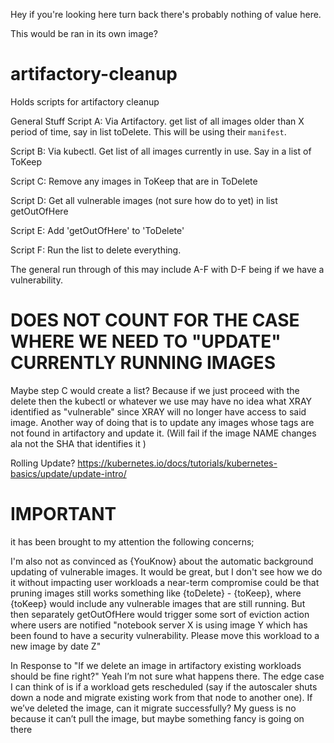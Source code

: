 Hey if you're looking here turn back there's probably nothing of value here.

This would be ran in its own image? 

# artifactory-cleanup
Holds scripts for artifactory cleanup

General Stuff
Script A: Via Artifactory. get list of all images older than X period of time, say in list toDelete. This will be using their `manifest`.

Script B: Via kubectl. Get list of all images currently in use. Say in a list of ToKeep

Script C: Remove any images in ToKeep that are in ToDelete

Script D: Get all vulnerable images (not sure how do to yet) in list getOutOfHere

Script E: Add 'getOutOfHere' to 'ToDelete'

Script F: Run the list to delete everything.

The general run through of this may include A-F with D-F being if we have a vulnerability. 

# DOES NOT COUNT FOR THE CASE WHERE WE NEED TO "UPDATE" CURRENTLY RUNNING IMAGES
Maybe step C would create a list? Because if we just proceed with the delete then the kubectl or whatever we use may have 
no idea what XRAY identified as "vulnerable" since XRAY will no longer have access to said image.
Another way of doing that is to update any images whose tags are not found in artifactory and update it. 
(Will fail if the image NAME changes ala not the SHA that identifies it )

Rolling Update? https://kubernetes.io/docs/tutorials/kubernetes-basics/update/update-intro/


# IMPORTANT
it has been brought to my attention the following concerns;

I'm also not as convinced as {YouKnow} about the automatic background updating of vulnerable images.  It would be great, but I don't see how we do it without impacting user workloads
a near-term compromise could be that pruning images still works something like {toDelete} - {toKeep}, where {toKeep} would include any vulnerable images that are still running.  But then separately getOutOfHere would trigger some sort of eviction action where users are notified "notebook server X is using image Y which has been found to have a security vulnerability.  Please move this workload to a new image by date Z"

In Response to "If we delete an image in artifactory existing workloads should be fine right?"
Yeah I’m not sure what happens there. The edge case I can think of is if a workload gets rescheduled (say if the autoscaler shuts down a node and migrate existing work from that node to another one). If we’ve deleted the image, can it migrate successfully? My guess is no because it can’t pull the image, but maybe something fancy is going on there
